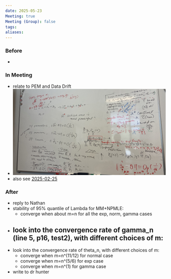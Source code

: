 ```yaml
---
date: 2025-05-23
Meeting: true
Meeting (Group): false
tags: 
aliases:
---
```


### Before
- 

### In Meeting
- relate to PEM and Data Drift 
- ![](IMG_5578.jpg)
- also see [2025-02-25](2025-02-25.md)

### After
- reply to Nathan
- stability of 95% quantile of Lambda for MM+NPMLE:
	- converge when about m=n for all the exp, norm, gamma cases
- look into the convergence rate of gamma_n (line 5, p16, test2), with different choices of m:
	- 
- look into the convergence rate of theta_n, with different choices of m:
	- converge when m=n^(11/12) for normal case
	- converge when m=n^(5/6) for exp case
	- converge when m=n^(1) for gamma case
- write to dr hunter